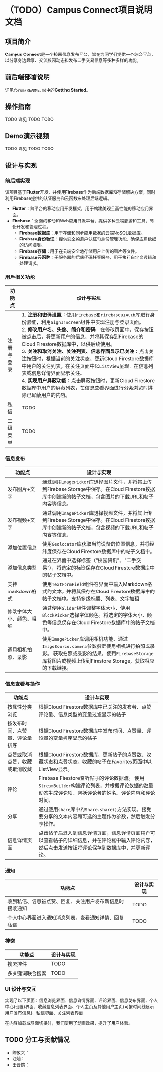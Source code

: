 # （TODO）Campus Connect项目说明文档

## 项目简介

**Campus Connect**是一个校园信息发布平台，旨在为同学们提供一个综合平台，以分享身边趣事、交流校园动态和发布二手交易信息等多种多样的功能。

## 前后端部署说明

详见`forum/README.md`中的**Getting Started**。

## 操作指南

TODO 详见 TODO TODO

## Demo演示视频

TODO 详见 TODO TODO

## 设计与实现

### 前后端实现

该项目基于**Flutter**开发，并使用**Firebase**作为后端数据库和存储解决方案，同时利用Firebase提供的认证服务和云函数来处理后端逻辑。

- **Flutter**：跨平台的移动应用开发框架，用于构建美观且高性能的移动应用界面。
- **Firebase**：全面的移动和Web应用开发平台，提供多种云端服务和工具，简化开发和管理过程。
  - **Firebase数据库**：用于存储和同步应用数据的云端NoSQL数据库。
  - **Firebase身份验证**：提供安全的用户认证和身份管理功能，确保应用数据的访问权限。
  - **Firebase存储**：用于在云端安全地存储用户上传的图片等文件。
  - **Firebase云函数**：无服务器的后端代码托管服务，用于执行自定义逻辑和处理请求。

### 用戶相关功能

| 功能点     | 设计与实现                                                   |
| ---------- | ------------------------------------------------------------ |
| 注册与登录 | 1. **注册和密码设置**：使用`Firebase`和`FirebaseUIAuth`库进行身份验证，利用`SignInScreen`组件中实现注册与登录页面。 <br />2. **修改用户名、头像、简介和密码**：在修改页面中，保存按钮被点击后，将更新用户的信息，并将其保存到Firebase的Cloud Firestore数据库中，以供后续使用。 <br />3. **关注和取消关注、关注列表、信息界面显示已关注**：点击关注按钮时，根据当前的关注状态，更新Cloud Firestore数据库中用户的关注列表，在关注页面中以`ListView`呈现，在信息列表或信息详情界面显示关注。<br/>4. **实现用户屏蔽功能**：点击屏蔽按钮时，更新Cloud Firestore数据库中用户的屏蔽列表，在信息查看界面进行分类浏览时排除已屏蔽用户的内容。 |
| 私信       | TODO                                                         |
| 二级菜单   | TODO                                                         |

### 信息发布

| 功能点                   | 设计与实现                                                   |
| ------------------------ | ------------------------------------------------------------ |
| 发布图片+文字            | 通过调用`ImagePicker`库选择图片文件，并将其上传到Firebase Storage中保存。在Cloud Firestore数据库中创建新的帖子文档，包含图片的下载URL和帖子内容等信息。 |
| 发布视频+文字            | 通过调用`ImagePicker`库选择视频文件，并将其上传到Firebase Storage中保存。在Cloud Firestore数据库中创建新的帖子文档，包含视频的下载URL和帖子内容等信息。 |
| 添加位置信息             | 使用`Geolocator`库获取当前设备的位置信息，并将经纬度保存在Cloud Firestore数据库中的帖子文档中。 |
| 添加信息类型             | 通过在界面中选择标签（"校园资讯"、"二手交易"），将选定的标签保存在Cloud Firestore数据库中的帖子文档中。 |
| 支持markdown格式         | 使用`TextFormField`组件在界面中输入Markdown格式的文本，并将其保存在Cloud Firestore数据库中的帖子文档中。支持多级标题、列表、文字加粗 |
| 修改字体大小、颜色、粗细 | 通过使用`Slider`组件调整字体大小，使用`BlockPicker`选择字体颜色。将选定的字体大小、颜色等信息保存在Cloud Firestore数据库中的帖子文档中。 |
| 调用相机拍照、录影       | 使用`ImagePicker`库调用相机功能，通过`ImageSource.camera`参数指定使用相机进行拍照或录影。 获取拍照或录影的结果，使用`FirebaseStorage`库将图片或视频上传到Firestore Storage，获取相应的下载链接。 |

### 信息查看与操作

| 功能点                         | 设计与实现                                                   |
| ------------------------------ | ------------------------------------------------------------ |
| 按属性分类浏览                 | 根据Cloud Firestore数据库中已关注的发布者、点赞评论量、信息类型的变量过滤显示的帖子 |
| 按发布时间、点赞量、评论量排序 | 根据Cloud Firestore数据库中发布时间、点赞量、评论量的变量排序显示的帖子 |
| 点赞或取消点赞，收藏或取消收藏 | 根据Cloud Firestore数据库，更新帖子的点赞数、收藏状态和点赞状态，收藏的帖子在Favorites页面中以ListView显示。 |
| 评论                           | Firebase Firestore监听帖子的评论数据流。 使用`StreamBuilder`构建评论列表，并根据评论数据的数量动态生成评论项，包括评论者的姓名、评论内容和评论时间。 |
| 分享                           | 通过使用`share`库中的`Share.share()`方法实现，接受要分享的文本内容和可选的主题作为参数，然后触发分享操作。 |
| 信息详情页面                   | 点击帖子后进入到信息详情页面，信息详情页面用户可以查看帖子的详细信息，并在评论框中输入评论内容，然后点击发送按钮将评论保存到数据库中，并更新评论。 |

### 通知

| 功能点                                                   | 设计与实现 |
| -------------------------------------------------------- | ---------- |
| 收到私信、信息被点赞、回复、关注用户发布新信息时接收通知 | TODO       |
| 个人中心界面进入通知消息列表，查看通知详情、回复私信     | TODO       |

### 搜索

| 功能点           | 设计与实现 |
| ---------------- | ---------- |
| 搜索控件         | TODO       |
| 多关键词联合搜索 | TODO       |

### UI 设计与交互 

实现了以下页面：信息浏览界面、信息详情界面、评论界面、信息发布界面、个人中心(设置)界面、收藏信息列表界面、个人主页及其他用户主页(可按时间线展示用户发布信息)、私信界面、关注列表界面

在内容加载或界面切换时，我们使用了动画效果，提升了用户体验。

## TODO 分工与贡献情况

- 陈敬文：
- 江灿：
- 田晋恺：